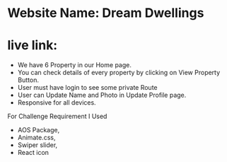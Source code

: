 # Website Name: Dream Dwellings
# live link:

- We have 6 Property in our Home page.
 - You can check details of every property by clicking on View Property Button.
- User must have login to see some private Route
- User can Update Name and Photo in Update Profile page.
- Responsive for all devices.

For Challenge Requirement I Used
 - AOS Package,
 - Animate.css,
 - Swiper slider,
 - React icon
